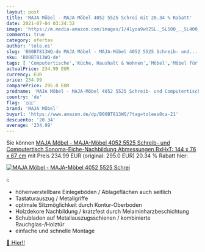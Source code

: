 ```yaml
---
layout: post
title: 'MAJA Möbel - MAJA-Möbel 4052 5525 Schrei mit 20.34 % Rabatt'
date: 2021-07-04 03:24:32
image: 'https://m.media-amazon.com/images/I/41yoa9wY2SL._SL500_._SL400_.jpg'
comments: true
category: ofertas
author: 'tole.es'
slug: 'B00BT813WQ-de MAJA Möbel - MAJA-Möbel 4052 5525 Schreib- und...'
sku: 'B00BT813WQ-de'
tags: [ 'Computertische','Küche, Haushalt & Wohnen','Möbel','Möbel für Arbeitszimmer','Schreibtische & Arbeitsplätze','maja möbel', ]
actualPrice: 234.99 EUR
currency: EUR
price: 234.99
comparePrice: 295.0 EUR
prodname: 'MAJA Möbel - MAJA-Möbel 4052 5525 Schreib- und Computertisch  Sonoma-Eiche-Nachbildung  Abmessungen BxHxT: 144 x 76 x 67 cm'
country: 'de'
flag: '🇩🇪'
brand: 'MAJA Möbel'
buyurl: 'https://www.amazon.de/dp/B00BT813WQ/?tag=tolees0ca-21'
descuento: '20.34'
average: '234.99'
---
```


Sie können [MAJA Möbel - MAJA-Möbel 4052 5525 Schreib- und Computertisch  Sonoma-Eiche-Nachbildung  Abmessungen BxHxT: 144 x 76 x 67 cm](https://www.amazon.de/dp/B00BT813WQ/?tag=tolees0ca-21) mit Preis 234.99 EUR (original: 295.0 EUR) 20.34 % Rabatt hier:

[![MAJA Möbel - MAJA-Möbel 4052 5525 Schrei](https://m.media-amazon.com/images/I/41yoa9wY2SL._SL500_._SL400_.jpg)](https://www.amazon.de/dp/B00BT813WQ/?tag=tolees0ca-21)

ℹ️:

- höhenverstellbare Einlegeböden / Ablageflächen auch seitlich
- Tastaturauszug / Metallgriffe
- optimale Sitzmöglichkeit durch Kontur-Oberboden
- Holzdekore Nachbildung / kratzfest durch Melaminharzbeschichtung
- Schubladen auf Metallauszugsschienen / kombinierte Rauchglas-/Holztür
- einfache und schnelle Montage

[🛒 Hier!!](https://www.amazon.de/dp/B00BT813WQ/?tag=tolees0ca-21)

